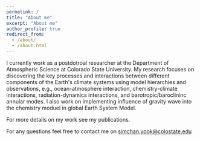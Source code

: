 ```yaml
---
permalink: /
title: "About me"
excerpt: "About me"
author_profile: true
redirect_from: 
  - /about/
  - /about.html
---
```


I currently work as a postdotroal researcher at the Department of Atmospheric Science at Colorado State University. My research focuses on discovering the key processes and interactions between different components of the Earth's climate systems using model hierarchies and observations, e.g., ocean-atmosphere interaction, chemistry-climate interactions, radiation-dynamics interactions, and barotropic/baroclininc annular modes. I also work on implementing influence of gravity wave into the chemistry moduel in global Earth System Model.

For more details on my work see my publications.

For any questions feel free to contact me on simchan.yook@colostate.edu
